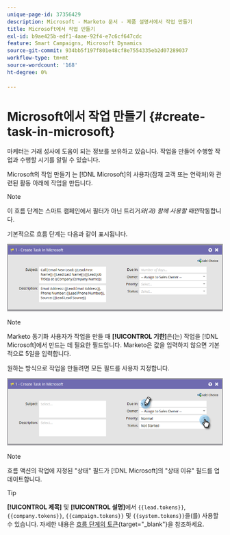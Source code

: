 ```yaml
---
unique-page-id: 37356429
description: Microsoft - Marketo 문서 - 제품 설명서에서 작업 만들기
title: Microsoft에서 작업 만들기
exl-id: b9ae425b-edf1-4aae-92f4-e7c6cf647cdc
feature: Smart Campaigns, Microsoft Dynamics
source-git-commit: 934bb5f197f801e48cf8e7554335eb2d07289037
workflow-type: tm+mt
source-wordcount: '168'
ht-degree: 0%

---
```


# Microsoft에서 작업 만들기 {#create-task-in-microsoft}

마케터는 거래 성사에 도움이 되는 정보를 보유하고 있습니다. 작업을 만들어 수행할 작업과 수행할 시기를 알릴 수 있습니다.

Microsoft의 작업 만들기 는 [!DNL Microsoft]의 사용자(잠재 고객 또는 연락처)와 관련된 활동 아래에 작업을 만듭니다.

>[!NOTE]
>
>이 흐름 단계는 스마트 캠페인에서 필터가 아닌 트리거&#x200B;_와(과) 함께 사용할 때만_&#x200B;작동합니다.

기본적으로 흐름 단계는 다음과 같이 표시됩니다.

![](assets/create-task-in-microsoft-1.png)

>[!NOTE]
>
>Marketo 동기화 사용자가 작업을 만들 때 **[!UICONTROL 기한]**&#x200B;은(는) 작업을 [!DNL Microsoft]에서 만드는 데 필요한 필드입니다. Marketo은 값을 입력하지 않으면 기본적으로 5일을 입력합니다.

원하는 방식으로 작업을 만들려면 모든 필드를 사용자 지정합니다.

![](assets/create-task-in-microsoft-2.png)

>[!NOTE]
>
>흐름 액션의 작업에 지정된 &quot;상태&quot; 필드가 [!DNL Microsoft]의 &quot;상태 이유&quot; 필드를 업데이트합니다.

>[!TIP]
>
>**[!UICONTROL 제목]** 및 **[!UICONTROL 설명]**&#x200B;에서 `{{lead.tokens}}`, `{{company.tokens}}`, `{{campaign.tokens}}` 및 `{{system.tokens}}`을(를) 사용할 수 있습니다. 자세한 내용은 [흐름 단계의 토큰](/help/marketo/product-docs/core-marketo-concepts/smart-campaigns/flow-actions/use-tokens-in-flow-steps.md){target="_blank"}을 참조하세요.
